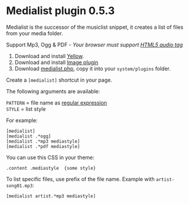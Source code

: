 # Medialist plugin 0.5.3

Medialist is the successor of the musiclist snippet, it creates a list of files from your media folder.

Support Mp3, Ogg & PDF - _Your browser must support [HTML5 audio tag](https://en.wikipedia.org/wiki/HTML5_Audio)_

1. Download and install [Yellow](https://github.com/datenstrom/yellow/).  
2. Download and install [Image plugin](https://github.com/datenstrom/yellow-extensions/tree/master/plugins/image)
2. Download [medialist.php](medialist.php?raw=true), copy it into your `system/plugins` folder.  

Create a `[medialist]` shortcut in your page.

The following arguments are available:
  
`PATTERN` = file name as [regular expression](https://en.wikipedia.org/wiki/Regular_expression)  
`STYLE` = list style  

For example:

    [medialist]
    [medialist .*ogg]
    [medialist .*mp3 mediastyle]
    [medialist .*pdf mediastyle]

You can use this CSS in your theme:

    .content .mediastyle  {some style}  

To list specific files, use prefix of the file name. Example with `artist-song01.mp3`:

    [medialist artist.*mp3 mediastyle]
